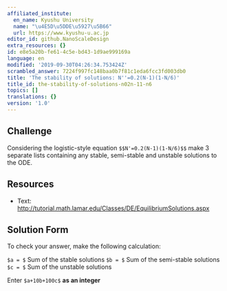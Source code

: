 ```yaml
---
affiliated_institute:
  en_name: Kyushu University
  name: "\u4E5D\u5DDE\u5927\u5B66"
  url: https://www.kyushu-u.ac.jp
editor_id: github.NanoScaleDesign
extra_resources: {}
id: e8e5a20b-fe61-4c5e-bd43-1d9ae999169a
language: en
modified: '2019-09-30T04:26:34.753424Z'
scrambled_answer: 7224f997fc148baa0b7f81c1eda6fcc3fd003db0
title: 'The stability of solutions: N''=0.2(N-1)(1-N/6)'
title_id: the-stability-of-solutions-n02n-11-n6
topics: []
translations: {}
version: '1.0'
---
```


## Challenge
Considering the logistic-style equation `$$N'=0.2(N-1)(1-N/6)$$` make 3 separate lists containing any stable, semi-stable and unstable solutions to the ODE.


## Resources
- Text: http://tutorial.math.lamar.edu/Classes/DE/EquilibriumSolutions.aspx


## Solution Form
To check your answer, make the following calculation:

`$a = $` Sum of the stable solutions
`$b = $` Sum of the semi-stable solutions
`$c = $` Sum of the unstable solutions

Enter `$a+10b+100c$` **as an integer**
